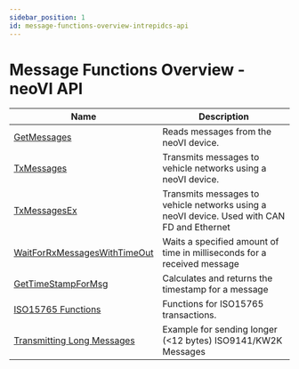 ```yaml
---
sidebar_position: 1
id: message-functions-overview-intrepidcs-api
---
```


# Message Functions Overview - neoVI API

| Name                                                                                  | Description                                                                                |
| ------------------------------------------------------------------------------------- | ------------------------------------------------------------------------------------------ |
| [GetMessages](getmessages-method-intrepidcs-api)                                      | Reads messages from the neoVI device.                                                      |
| [TxMessages](txmessages-method-intrepidcs-api)                                        | Transmits messages to vehicle networks using a neoVI device.                               |
| [TxMessagesEx](txmessagesex-method-intrepidcs-api)                                    | Transmits messages to vehicle networks using a neoVI device. Used with CAN FD and Ethernet |
| [WaitForRxMessagesWithTimeOut](waitforrxmessageswithtimeout-method-intrepidcs-api)    | Waits a specified amount of time in milliseconds for a received message                    |
| [GetTimeStampForMsg](gettimestampformsg-method-intrepidcs-api)                        | Calculates and returns the timestamp for a message                                         |
| [ISO15765 Functions](iso15765-message-functions-overview-intrepidcs-api)              | Functions for ISO15765 transactions.                                                       |
| [Transmitting Long Messages](transmitting-long-messages-intrepidcs-api)               | Example for sending longer (<12 bytes) ISO9141/KW2K Messages                               |
